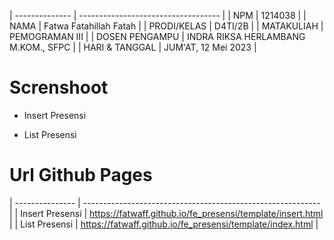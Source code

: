 | -------------- | ----------------------------------- |
| NPM | 1214038 |
| NAMA | Fatwa Fatahillah Fatah |
| PRODI/KELAS | D4TI/2B |
| MATAKULIAH | PEMOGRAMAN III |
| DOSEN PENGAMPU | INDRA RIKSA HERLAMBANG M.KOM., SFPC |
| HARI & TANGGAL | JUM'AT, 12 Mei 2023 |

# Screnshoot

- Insert Presensi

- List Presensi

# Url Github Pages

| --------------- | ----------------------------------------------------------- |
| Insert Presensi | https://fatwaff.github.io/fe_presensi/template/insert.html |
| List Presensi | https://fatwaff.github.io/fe_presensi/template/index.html |

